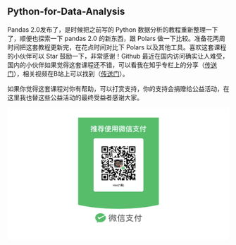 ## Python-for-Data-Analysis

Pandas 2.0发布了，是时候把之前写的 Python 数据分析的教程重新整理一下了，顺便也探索一下 pandas 2.0 的新东西，跟 Polars 做一下比较。准备花两周时间把这套教程更新完，在花点时间对比下 Polars 以及其他工具。喜欢这套课程的小伙伴可以 Star 鼓励一下，非常感谢！Github 最近在国内访问确实让人难受，国内的小伙伴如果觉得这套课程还不错，可以看我在知乎专栏上的分享（[传送门](https://www.zhihu.com/column/c_1217746527315496960)），相关视频在B站上可以找到（[传送门](https://space.bilibili.com/1177252794/channel/collectiondetail?sid=502289)）。

如果你觉得这套课程对你有帮助，可以打赏支持，你的支持会捐赠给公益活动，在这里我也替这些公益活动的最终受益者感谢大家。

![](res/thank_you_for_rewarding.png)

